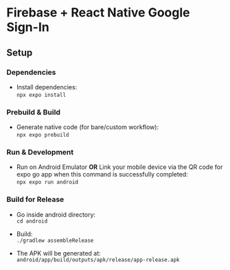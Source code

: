 # Firebase + React Native Google Sign-In

## Setup

### Dependencies
- Install dependencies:  
  `npx expo install` 

### Prebuild & Build
- Generate native code (for bare/custom workflow):  
  `npx expo prebuild`  

### Run & Development
- Run on Android Emulator **OR** Link your mobile device via the QR code for expo go app when this command is successfully completed:  
  `npx expo run android` 

### Build for Release
- Go inside android directory:  
  `cd android`
  
- Build:  
  `./gradlew assembleRelease`

- The APK will be generated at:
  `android/app/build/outputs/apk/release/app-release.apk`
